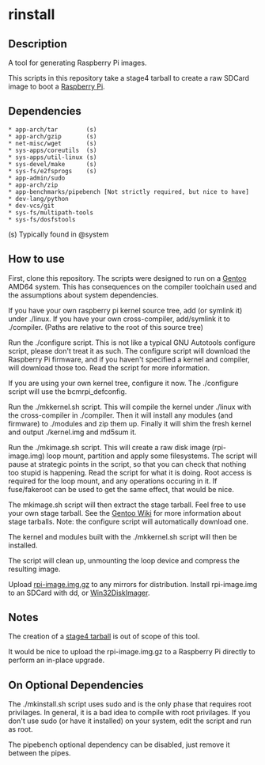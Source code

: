 rinstall
========

Description
-----------
A tool for generating Raspberry Pi images.

This scripts in this repository take a stage4 tarball to create a raw SDCard image to boot a [Raspberry Pi](http://www.raspberrypi.org).

Dependencies
------------

    * app-arch/tar        (s)
    * app-arch/gzip       (s)
    * net-misc/wget       (s)
    * sys-apps/coreutils  (s)
    * sys-apps/util-linux (s)
    * sys-devel/make      (s)
    * sys-fs/e2fsprogs    (s)
    * app-admin/sudo
    * app-arch/zip
    * app-benchmarks/pipebench [Not strictly required, but nice to have]
    * dev-lang/python
    * dev-vcs/git
    * sys-fs/multipath-tools
    * sys-fs/dosfstools

(s) Typically found in @system

How to use
----------
First, clone this repository. The scripts were designed to run on a [Gentoo](http://www.gentoo.org) AMD64 system. This has consequences on the compiler toolchain used and the assumptions about system dependencies.

If you have your own raspberry pi kernel source tree, add (or symlink it) under ./linux.
If you have your own cross-compiler, add/symlink it to ./compiler.
(Paths are relative to the root of this source tree)

Run the ./configure script. This is not like a typical GNU Autotools configure script, please don't treat it as such.
The configure script will download the Raspberry Pi firmware, and if you haven't specified a kernel and compiler, will download those too.
Read the script for more information.

If you are using your own kernel tree, configure it now. The ./configure script will use the bcmrpi_defconfig.

Run the ./mkkernel.sh script. This will compile the kernel under ./linux with the cross-compiler in ./compiler.
Then it will install any modules (and firmware) to ./modules and zip them up.
Finally it will shim the fresh kernel and output ./kernel.img and md5sum it.

Run the ./mkimage.sh script. This will create a raw disk image (rpi-image.img) loop mount, partition and apply some filesystems.
The script will pause at strategic points in the script, so that you can check that nothing too stupid is happening. Read the script for what it is doing. Root access is required for the loop mount, and any operations occuring in it. If fuse/fakeroot can be used to get the same effect, that would be nice.

The mkimage.sh script will then extract the stage tarball. Feel free to use your own stage tarball. See the [Gentoo Wiki](http://wiki.gentoo.org/wiki/Raspberry_Pi) for more information about stage tarballs. Note: the configure script will automatically download one.

The kernel and modules built with the ./mkkernel.sh script will then be installed.

The script will clean up, unmounting the loop device and compress the resulting image.

Upload [rpi-image.img.gz](http://dl.condi.me/rinstall/rpi-image.img.gz) to any mirrors for distribution.
Install rpi-image.img to an SDCard with dd, or [Win32DiskImager](https://launchpad.net/win32-image-writer).

Notes
-----

The creation of a [stage4 tarball](http://dl.condi.me/rinstall/stage4-rpi.tar.gz) is out of scope of this tool.

It would be nice to upload the rpi-image.img.gz to a Raspberry Pi directly to perform an in-place upgrade.


On Optional Dependencies
---------------------
The ./mkinstall.sh script uses sudo and is the only phase that requires root privilages. In general, it is a bad idea to compile with root privilages.
If you don't use sudo (or have it installed) on your system, edit the script and run as root.

The pipebench optional dependency can be disabled, just remove it between the pipes.
